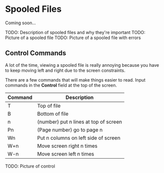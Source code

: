 # Spooled Files

Coming soon...

TODO: Description of spooled files and why they're important
TODO: Picture of a spooled file
TODO: Picture of a spooled file with errors


## Control Commands
A lot of the time, viewing a spooled file is really annoying because
you have to keep moving left and right due to the screen constraints.

There are a few commands that will make things easier to read.
Input commands in the **Control** field at the top of the screen.

| Command | Description                           |
| ------- | ------------------------------------- |
| T       | Top of file                           |
| B       | Bottom of file                        |
| n       | (number) put n lines at top of screen |
| Pn      | (Page number) go to page n            |
| Wn      | Put n columns on left side of screen  |
| W+n     | Move screen right n times             |
| W-n     | Move screen left n times              |


TODO: Picture of control




